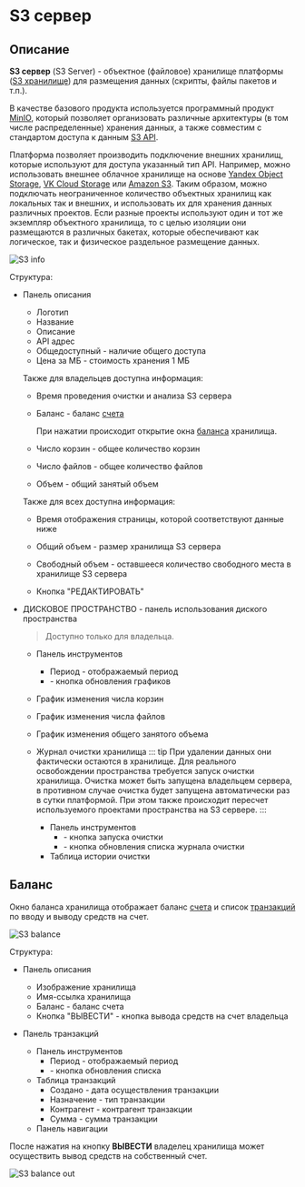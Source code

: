 # S3 сервер

## Описание

**S3 сервер** (S3 Server) - объектное (файловое) хранилище платформы ([S3 хранилище](/intro/architecture.md#компоненты)) для размещения данных (скрипты, файлы пакетов и т.п.).

В качестве базового продукта используется программный продукт [MinIO](https://min.io/), который позволяет организовать различные архитектуры (в том числе распределенные) хранения данных, а также совместим с стандартом доступа к данным [S3 API](https://docs.aws.amazon.com/AmazonS3/latest/API/Welcome.html).

Платформа позволяет производить подключение внешних хранилищ, которые используют для доступа указанный тип API. Например, можно использовать внешнее облачное хранилище на основе [Yandex Object Storage](https://cloud.yandex.com/en/services/storage), [VK Cloud Storage](https://mcs.mail.ru/storage/) или [Amazon S3](https://aws.amazon.com/s3/). Таким образом, можно подключать неограниченное количество объектных хранилищ как локальных так и внешних, и использовать их для хранения данных различных проектов. Если разные проекты используют один и тот же экземпляр объектного хранилища, то с целью изоляции они размещаются в различных бакетах, которые обеспечивают как логическое, так и физическое раздельное размещение данных.

![S3 info](/images/common/admin_s3_disk.png)

Структура:

- Панель описания

  - Логотип
  - Название
  - Описание
  - <span class='iconify-inline' data-icon='mdi:link'></span> API адрес
  - <span class='iconify-inline' data-icon='mdi:eye' style="color: blue"></span> Общедоступный - наличие общего доступа
  - <span class='iconify-inline' data-icon='mdi:cash'></span> Цена за МБ - стоимость хранения 1 МБ

  Также для владельцев доступна информация:
  - Время проведения очистки и анализа S3 сервера
  - <span class='iconify-inline' data-icon='mdi:wallet'></span> Баланс - баланс [счета][1]

    При нажатии происходит открытие окна [баланса](#баланс) хранилища.

  - <span class='iconify-inline' data-icon='mdi:bucket-outline'></span> Число корзин - общее количество корзин
  - <span class='iconify-inline' data-icon='mdi:file-multiple-outline'></span> Число файлов - общее количество файлов
  - <span class='iconify-inline' data-icon='mdi:harddisk'></span> Объем - общий занятый объем

   Также для всех доступна информация:

  - Время отображения страницы, которой соответствуют данные ниже
  - <span class='iconify-inline' data-icon='mdi:harddisk'></span> Общий объем - размер хранилища S3 сервера
  - <span class='iconify-inline' data-icon='mdi:harddisk'></span> Свободный объем - оставшееся количество свободного места в хранилище S3 сервера

  - Кнопка "РЕДАКТИРОВАТЬ"

- <span class='iconify-inline' data-icon='mdi:folder-information'></span> ДИСКОВОЕ ПРОСТРАНСТВО - панель использования диского пространства

  > <span class='iconify' data-icon='emojione-v1:warning' style='color: #e7c000; font-size: 24px;'></span> Доступно только для владельца.

  - Панель инструментов
    - Период <span class='iconify-inline' data-icon='mdi:calendar-range'></span> - отображаемый период
    - <span class='iconify-inline' data-icon='mdi:refresh'></span> - кнопка обновления графиков
  - График изменения числа корзин
  - График изменения числа файлов
  - График изменения общего занятого объема
  - Журнал очистки хранилища
    ::: tip <span class='iconify' data-icon='mdi:information' style='color: #42b983; font-size: 24px;'></span>
    При удалении данных они фактически остаются в хранилище. Для реального освобождении пространства требуется запуск очистки хранилища. Очистка может быть запущена владельцем сервера, в противном случае очистка будет запущена автоматически раз в сутки платформой. При этом также происходит пересчет используемого проектами пространства на S3 сервере.
    :::

    - Панель инструментов
      - <span class='iconify-inline' data-icon='mdi:cog-clockwise'></span> - кнопка запуска очистки
      - <span class='iconify-inline' data-icon='mdi:refresh'></span> - кнопка обновления списка журнала очистки
    - Таблица истории очистки

## Баланс

Окно баланса хранилища отображает баланс [счета][1] и список [транзакций][2] по вводу и выводу средств на счет.

![S3 balance](/images/common/admin_s3_balance.png)

Структура:

- Панель описания

  - Изображение хранилища
  - Имя-ссылка хранилища
  - <span class='iconify-inline' data-icon='mdi:wallet'></span> Баланс - баланс счета
  - Кнопка "ВЫВЕСТИ" - кнопка вывода средств на счет владельца

- Панель транзакций
  - Панель инструментов
    - Период <span class='iconify-inline' data-icon='mdi:calendar-range'></span> - отображаемый период
    - <span class='iconify-inline' data-icon='mdi:refresh'></span> - кнопка обновления списка
  - Таблица транзакций
    - Создано - дата осуществления транзакции
    - Назначение - тип транзакции
    - Контрагент - контрагент транзакции
    - Сумма - сумма транзакции
  - Панель навигации

После нажатия на кнопку **ВЫВЕСТИ** владелец хранилища может осуществить вывод средств на собственный счет.

![S3 balance out](/images/common/admin_s3_balance_out.png)

[1]: /desc/finance.md#cчета
[2]: /desc/finance.md#транзакции

